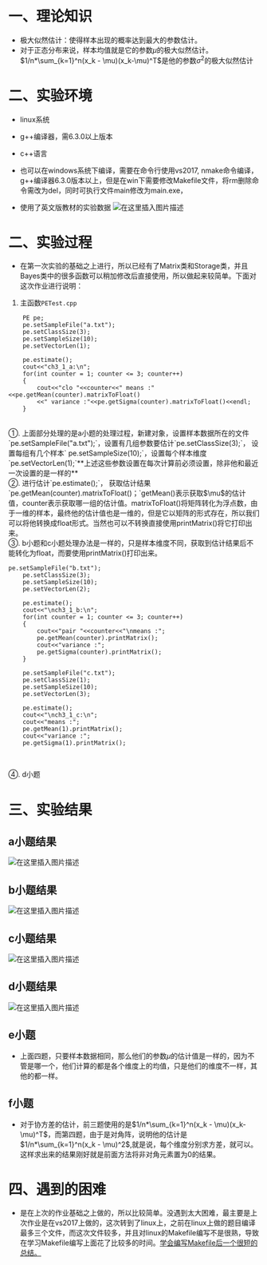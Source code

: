 # 一、理论知识
- 极大似然估计：使得样本出现的概率达到最大的参数估计。
- 对于正态分布来说，样本均值就是它的参数$\mu$的极大似然估计。$1/n*\sum_{k=1}^n(x_k - \mu)(x_k-\mu)^T$是他的参数$\sigma^2$的极大似然估计

# 二、实验环境
- linux系统   
- g++编译器，需6.3.0以上版本
- c++语言
- 也可以在windows系统下编译，需要在命令行使用vs2017, nmake命令编译，g++编译器6.3.0版本以上，但是在win下需要修改Makefile文件，将rm删除命令需改为del，同时可执行文件main修改为main.exe，

- 使用了英文版教材的实验数据
![在这里插入图片描述](https://img-blog.csdnimg.cn/2018111719512744.png?x-oss-process=image/watermark,type_ZmFuZ3poZW5naGVpdGk,shadow_10,text_aHR0cHM6Ly9ibG9nLmNzZG4ubmV0L0MyNjgxNTk1ODU4,size_16,color_FFFFFF,t_70)

# 二、实验过程
- 在第一次实验的基础之上进行，所以已经有了Matrix类和Storage类，并且Bayes类中的很多函数可以稍加修改后直接使用，所以做起来较简单。下面对这次作业进行说明：

 1. 主函数`PETest.cpp`<br>
 

```
	PE pe;
	pe.setSampleFile("a.txt");
	pe.setClassSize(3);
	pe.setSampleSize(10);
	pe.setVectorLen(1);

	pe.estimate();
	cout<<"ch3_1_a:\n";
	for(int counter = 1; counter <= 3; counter++)
	{
		cout<<"clo "<<counter<<" means :"<<pe.getMean(counter).matrixToFloat()
		<<" variance :"<<pe.getSigma(counter).matrixToFloat()<<endl;
	}
```
<br>
①. 上面部分处理的是a小题的处理过程，新建对象，设置样本数据所在的文件`pe.setSampleFile("a.txt");`，设置有几组参数要估计`pe.setClassSize(3);`， 设置每组有几个样本`	pe.setSampleSize(10);`，设置每个样本维度`pe.setVectorLen(1);`**上述这些参数设置在每次计算前必须设置，除非他和最近一次设置的是一样的**<br>
②. 进行估计`pe.estimate();`， 获取估计结果`pe.getMean(counter).matrixToFloat()；`getMean()表示获取$\mu$的估计值，counter表示获取哪一组的估计值。matrixToFloat()将矩阵转化为浮点数，由于一维的样本，最终他的估计值也是一维的，但是它以矩阵的形式存在，所以我们可以将他转换成float形式。当然也可以不转换直接使用printMatrix()将它打印出来。<br>
③. b小题和c小题处理办法是一样的，只是样本维度不同，获取到估计结果后不能转化为float，而要使用printMatrix()打印出来。<br>

```
pe.setSampleFile("b.txt");
	pe.setClassSize(3);
	pe.setSampleSize(10);
	pe.setVectorLen(2);

	pe.estimate();
	cout<<"\nch3_1_b:\n";
	for(int counter = 1; counter <= 3; counter++)
	{
		cout<<"pair "<<counter<<"\nmeans :";
		pe.getMean(counter).printMatrix();
		cout<<"variance :";
		pe.getSigma(counter).printMatrix();
	}

	pe.setSampleFile("c.txt");
	pe.setClassSize(1);
	pe.setSampleSize(10);
	pe.setVectorLen(3);

	pe.estimate();
	cout<<"\nch3_1_c:\n";
	cout<<"means :";
	pe.getMean(1).printMatrix();
	cout<<"variance :";
	pe.getSigma(1).printMatrix();
``` 

<br>

④. d小题 

# 三、实验结果

## a小题结果
![在这里插入图片描述](https://img-blog.csdnimg.cn/20181117200546966.png)

## b小题结果
![在这里插入图片描述](https://img-blog.csdnimg.cn/20181117200704156.png)

## c小题结果
![在这里插入图片描述](https://img-blog.csdnimg.cn/20181117200750232.png)

## d小题结果
![在这里插入图片描述](https://img-blog.csdnimg.cn/20181117200815246.png)

## e小题
- 上面四题，只要样本数据相同，那么他们的参数$\mu$的估计值是一样的，因为不管是哪一个，他们计算的都是各个维度上的均值，只是他们的维度不一样，其他的都一样。
## f小题
- 对于协方差的估计，前三题使用的是$1/n*\sum_{k=1}^n(x_k - \mu)(x_k-\mu)^T$，而第四题，由于是对角阵，说明他的估计是$1/n*\sum_{k=1}^n(x_k - \mu)^2$,就是说，每个维度分别求方差，就可以。这样求出来的结果刚好就是前面方法将非对角元素置为0的结果。

# 四、遇到的困难
- 是在上次的作业基础之上做的，所以比较简单。没遇到太大困难，最主要是上次作业是在vs2017上做的，这次转到了linux上，之前在linux上做的题目编译最多三个文件，而这次文件较多，并且对linux的Makefile编写不是很熟，导致在学习Makefile编写上面花了比较多的时间。[学会编写Makefile后一个很短的总结。](https://blog.csdn.net/C2681595858/article/details/84189252)
